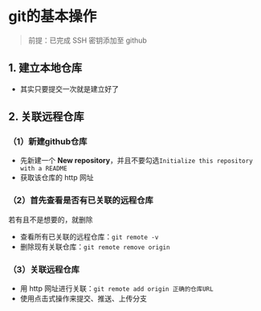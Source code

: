 # git的基本操作
>前提：已完成 SSH 密钥添加至 github

## 1. 建立本地仓库
- 其实只要提交一次就是建立好了

## 2. 关联远程仓库
### （1）新建github仓库
- 先新建一个 **New repository**，并且不要勾选`Initialize this repository with a README`
- 获取该仓库的 http 网址
### （2）首先查看是否有已关联的远程仓库
若有且不是想要的，就删除
- 查看所有已关联的远程仓库：``git remote -v``
- 删除现有关联仓库：``git remote remove origin``
### （3）关联远程仓库
- 用 http 网址进行关联：`git remote add origin 正确的仓库URL`
- 使用点击式操作来提交、推送、上传分支

<!--stackedit_data:
eyJoaXN0b3J5IjpbLTk3MjQ1Mjk1XX0=
-->